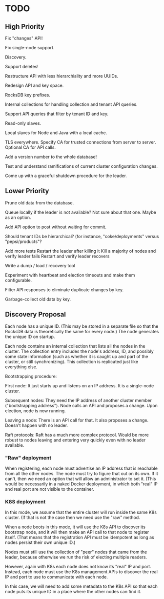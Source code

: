 # TODO

## High Priority

Fix "changes" API!

Fix single-node support.

Discovery.

Support deletes!

Restructure API with less hierarchiality and more UUIDs.

Redesign API and key space.

RocksDB key prefixes.

Internal collections for handling collection and tenant API queries.

Support API queries that filter by tenant ID and key.

Read-only slaves.

Local slaves for Node and Java with a local cache.

TLS everywhere.
  Specify CA for trusted connections from server to server.
  Optional CA for API calls.

Add a version number to the whole database!

Test and understand ramifications of current cluster configuration changes.

Come up with a graceful shutdown procedure for the leader.

## Lower Priority

Prune old data from the database.

Queue locally if the leader is not available? Not sure about that one. Maybe as an option.

Add API option to post without waiting for commit.

Should tenant IDs be hierarchical?
  (for instance, "coke/deployments" versus "pepsi/products"?

Add more tests
  Restart the leader after killing it
  Kill a majority of nodes and verify leader fails
  Restart and verify leader recovers

Write a dump / load / recovery tool

Experiment with heartbeat and election timeouts and make them configurable.

Filter API responses to eliminate duplicate changes by key.

Garbage-collect old data by key.

## Discovery Proposal

Each node has a unique ID. (This may be stored in a separate file so that the RocksDB data is theoretically
the same for every node.) The node generates the unique ID on startup.

Each node contains an internal collection that lists all the nodes in the cluster. The collection entry
includes the node's address, ID, and possibly some state information (such as whether it is caught up 
and part of the cluster, or still synchronizing). This collection is replicated just like everything else.

Bootstrapping procedure:

First node: It just starts up and listens on an IP address. It is a single-node cluster.

Subsequent nodes: They need the IP address of another cluster member ("bootstrapping address"). Node calls
an API and proposes a change. Upon election, node is now running.

Leaving a node: There is an API call for that. It also proposes a change. Doesn't happen with no leader.

Raft protocols: Raft has a much more complex protocol. Would be more robust to nodes leaving and entering 
very quickly even with no leader available. 

### "Raw" deployment

When registering, each node must advertise an IP address that is reachable from all the other nodes. 
The node must try to figure that out on its own. If it can't, then we need an option that will allow an 
administrator to set it. (This would be necessarily in a naked Docker deployment, in which both "real" IP
and real port are not visible to the container.

### K8S deployment

In this mode, we assume that the entire cluster will run inside the same K8s cluster. (If that is not the case
then we need use the "raw" method.

When a node boots in this mode, it will use the K8s API to discover its bootstrap node, and it will then
make an API call to that node to register itself. (That means that the registration API must be idempotent
as long as nodes persist their own unique ID.)

Nodes must still use the collection of "peer" nodes that came from the leader, because otherwise we run the risk
of electing multiple readers.

However, again with K8s each node does not know its "real" IP and port. Instead, each node must use the K8s 
management APIs to discover the real IP and port to use to communicate with each node.

In this case, we will need to add some metadata to the K8s API so that each node puts its unique ID in a place
where the other nodes can find it.
